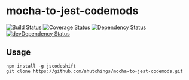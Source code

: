 # mocha-to-jest-codemods

[![Build Status](https://travis-ci.org/ahutchings/mocha-to-jest-codemods.svg?branch=master)](https://travis-ci.org/ahutchings/mocha-to-jest-codemods)
[![Coverage Status](https://coveralls.io/repos/github/ahutchings/mocha-to-jest-codemods/badge.svg)](https://coveralls.io/github/ahutchings/mocha-to-jest-codemods)
[![Dependency Status](https://david-dm.org/ahutchings/mocha-to-jest-codemods.svg)](https://david-dm.org/ahutchings/mocha-to-jest-codemods)
[![devDependency Status](https://david-dm.org/ahutchings/mocha-to-jest-codemods/dev-status.svg)](https://david-dm.org/ahutchings/mocha-to-jest-codemods#info=devDependencies)

## Usage

```
npm install -g jscodeshift
git clone https://github.com/ahutchings/mocha-to-jest-codemods.git
```
